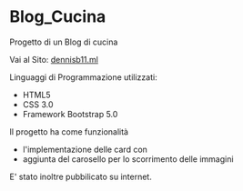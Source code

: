 # Blog_Cucina
Progetto di un Blog di cucina


Vai al Sito:
<a href="http://dennisb11.ml"> dennisb11.ml </a>



Linguaggi di Programmazione utilizzati:
 - HTML5
 - CSS 3.0
 - Framework Bootstrap 5.0

Il progetto ha come funzionalità 
 - l'implementazione delle card con
 - aggiunta del carosello per lo scorrimento delle immagini

E' stato inoltre pubbilicato su internet.



